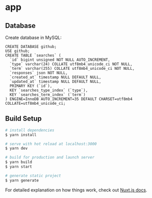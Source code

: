 # app

## Database

Create database in MySQL:

```
CREATE DATABASE github;
USE github;
CREATE TABLE `searches` (
  `id` bigint unsigned NOT NULL AUTO_INCREMENT,
  `type` varchar(24) COLLATE utf8mb4_unicode_ci NOT NULL,
  `term` varchar(255) COLLATE utf8mb4_unicode_ci NOT NULL,
  `responses` json NOT NULL,
  `created_at` timestamp NULL DEFAULT NULL,
  `updated_at` timestamp NULL DEFAULT NULL,
  PRIMARY KEY (`id`),
  KEY `searches_type_index` (`type`),
  KEY `searches_term_index` (`term`)
) ENGINE=InnoDB AUTO_INCREMENT=35 DEFAULT CHARSET=utf8mb4 COLLATE=utf8mb4_unicode_ci;
```

## Build Setup

```bash
# install dependencies
$ yarn install

# serve with hot reload at localhost:3000
$ yarn dev

# build for production and launch server
$ yarn build
$ yarn start

# generate static project
$ yarn generate
```

For detailed explanation on how things work, check out [Nuxt.js docs](https://nuxtjs.org).
